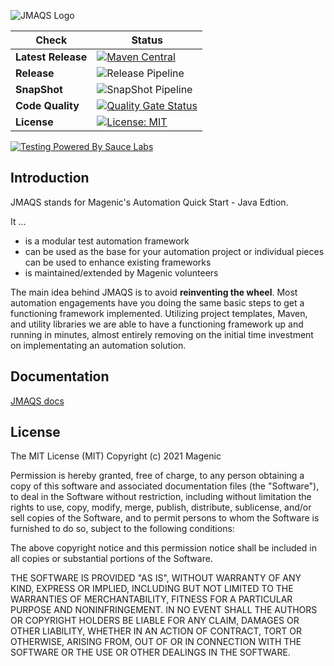 ![JMAQS Logo](https://repository-images.githubusercontent.com/203866145/054b2500-5a6c-11ea-9980-20c7f30a12f8)

| Check | Status |
|-------|--------|
|**Latest Release**|[![Maven Central](https://img.shields.io/maven-central/v/com.magenic.jmaqs/jmaqs-framework.svg?label=Maven%20Central)](https://search.maven.org/search?q=g:%22com.magenic.jmaqs%22%20AND%20a:%22jmaqs-framework%22)|
|**Release**|![Release Pipeline](https://github.com/Magenic/JMAQS/workflows/Release%20Pipeline/badge.svg)|
|**SnapShot**|![SnapShot Pipeline](https://github.com/Magenic/JMAQS/workflows/SnapShot%20Pipeline/badge.svg)|
|**Code Quality**|[![Quality Gate Status](https://sonarcloud.io/api/project_badges/measure?project=com.magenic.jmaqs%3Ajmaqs-framework&metric=alert_status)](https://sonarcloud.io/dashboard?id=com.magenic.jmaqs%3Ajmaqs-framework)|
|**License**|[![License: MIT](https://img.shields.io/badge/License-MIT-green.svg)](https://raw.githubusercontent.com/Magenic/JMAQS/master/LICENSE)| 

[![Testing Powered By Sauce Labs](https://opensource.saucelabs.com/images/opensauce/powered-by-saucelabs-badge-white.png?sanitize=true "Testing Powered By Sauce Labs")](https://saucelabs.com)

## Introduction 
JMAQS stands for Magenic's Automation Quick Start - Java Edtion.

It …
 - is a modular test automation framework
 - can be used as the base for your automation project or individual pieces can be used to enhance existing frameworks
 - is maintained/extended by Magenic volunteers

The main idea behind JMAQS is to avoid **reinventing the wheel**. Most automation engagements have you doing the same basic steps to get a functioning framework implemented. Utilizing project templates, Maven, and utility libraries we are able to have a functioning framework up and running in minutes, almost entirely removing on the initial time investment on implementating an automation solution.

## Documentation
[JMAQS docs](https://magenic.github.io/JMAQS/#/)

## License
The MIT License (MIT)
Copyright (c) 2021 Magenic

Permission is hereby granted, free of charge, to any person obtaining a copy of this software and associated documentation files (the "Software"), to deal in the Software without restriction, including without limitation the rights to use, copy, modify, merge, publish, distribute, sublicense, and/or sell copies of the Software, and to permit persons to whom the Software is furnished to do so, subject to the following conditions:

The above copyright notice and this permission notice shall be included in all copies or substantial portions of the Software.

THE SOFTWARE IS PROVIDED "AS IS", WITHOUT WARRANTY OF ANY KIND, EXPRESS OR IMPLIED, INCLUDING BUT NOT LIMITED TO THE WARRANTIES OF MERCHANTABILITY, FITNESS FOR A PARTICULAR PURPOSE AND NONINFRINGEMENT. IN NO EVENT SHALL THE AUTHORS OR COPYRIGHT HOLDERS BE LIABLE FOR ANY CLAIM, DAMAGES OR OTHER LIABILITY, WHETHER IN AN ACTION OF CONTRACT, TORT OR OTHERWISE, ARISING FROM, OUT OF OR IN CONNECTION WITH THE SOFTWARE OR THE USE OR OTHER DEALINGS IN THE SOFTWARE.
